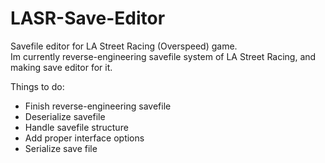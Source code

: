# LASR-Save-Editor
Savefile editor for LA Street Racing (Overspeed) game.<br>
Im currently reverse-engineering savefile system of LA Street Racing, and making save editor for it.<br>

Things to do:
<ul>
<li>Finish reverse-engineering savefile
<li>Deserialize savefile
<li>Handle savefile structure
<li>Add proper interface options
<li>Serialize save file
</ul>

